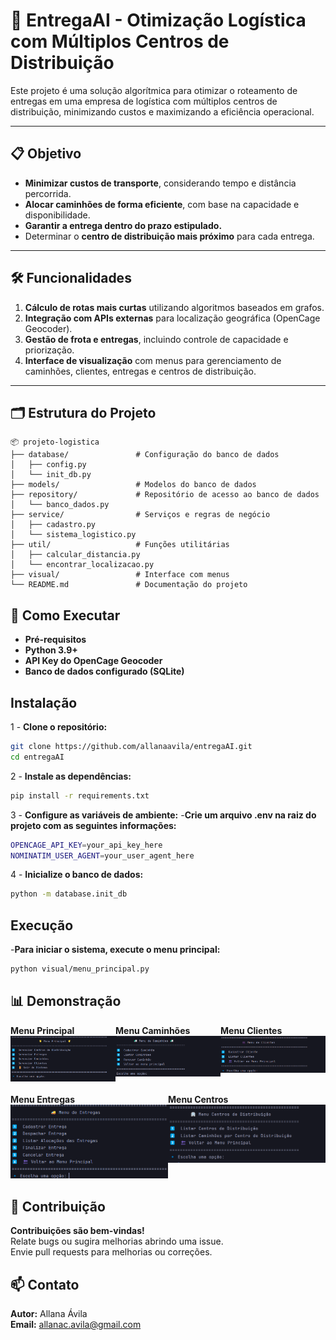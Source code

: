 # 🚚 **EntregaAI - Otimização Logística com Múltiplos Centros de Distribuição**

Este projeto é uma solução algorítmica para otimizar o roteamento de entregas em uma empresa de logística com múltiplos centros de distribuição, minimizando custos e maximizando a eficiência operacional.

---

## 📋 **Objetivo**

- **Minimizar custos de transporte**, considerando tempo e distância percorrida.  
- **Alocar caminhões de forma eficiente**, com base na capacidade e disponibilidade.  
- **Garantir a entrega dentro do prazo estipulado.**  
- Determinar o **centro de distribuição mais próximo** para cada entrega.  

---

## 🛠️ **Funcionalidades**

1. **Cálculo de rotas mais curtas** utilizando algoritmos baseados em grafos.  
2. **Integração com APIs externas** para localização geográfica (OpenCage Geocoder).  
3. **Gestão de frota e entregas**, incluindo controle de capacidade e priorização.  
4. **Interface de visualização** com menus para gerenciamento de caminhões, clientes, entregas e centros de distribuição.  

---

## 🗂️ **Estrutura do Projeto**

```plaintext
📦 projeto-logistica
├── database/               # Configuração do banco de dados
│   ├── config.py          
│   └── init_db.py         
├── models/                 # Modelos do banco de dados
├── repository/             # Repositório de acesso ao banco de dados
│   └── banco_dados.py      
├── service/                # Serviços e regras de negócio
│   ├── cadastro.py         
│   └── sistema_logistico.py
├── util/                   # Funções utilitárias
│   ├── calcular_distancia.py 
│   └── encontrar_localizacao.py 
├── visual/                 # Interface com menus
└── README.md               # Documentação do projeto

```

## 🚀 Como Executar
- **Pré-requisitos**
- **Python 3.9+**
- **API Key do OpenCage Geocoder**
- **Banco de dados configurado (SQLite)**

## Instalação
1 - **Clone o repositório:**
```bash
git clone https://github.com/allanaavila/entregaAI.git
cd entregaAI
```

2 - **Instale as dependências:**
```bash
pip install -r requirements.txt
```

3 - **Configure as variáveis de ambiente:**
-**Crie um arquivo .env na raiz do projeto com as seguintes informações:**
```bash
OPENCAGE_API_KEY=your_api_key_here
NOMINATIM_USER_AGENT=your_user_agent_here
```

4 - **Inicialize o banco de dados:**
```bash
python -m database.init_db
```

## Execução
-**Para iniciar o sistema, execute o menu principal:**
```bash
python visual/menu_principal.py
```

## 📊 Demonstração
<div style="display: flex; justify-content: space-around;">
  <div>
    <strong>Menu Principal</strong><br>
    <img src="image/principal.png" alt="Menu Principal" width="400"/>
  </div>
  <div>
    <strong>Menu Caminhões</strong><br>
    <img src="image/caminhoes.png" alt="Menu Caminhões" width="400"/>
  </div>
  <div>
    <strong>Menu Clientes</strong><br>
    <img src="image/clientes.png" alt="Menu Clientes" width="400"/>
  </div>
</div>
<br>
<div style="display: flex; justify-content: space-around;">
  <div>
    <strong>Menu Entregas</strong><br>
    <img src="image/entregas.png" alt="Menu Entregas" width="400"/>
  </div>
  <div>
    <strong>Menu Centros</strong><br>
    <img src="image/centros.png" alt="Menu Centros" width="400"/>
  </div>
</div>


## 📝 Contribuição
**Contribuições são bem-vindas!**  
Relate bugs ou sugira melhorias abrindo uma issue.  
Envie pull requests para melhorias ou correções.

## 📫 Contato
**Autor:** Allana Ávila  
**Email:** allanac.avila@gmail.com



